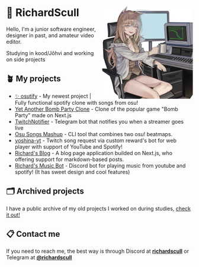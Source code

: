# 🌿 RichardScull <img align="right" src="https://raw.githubusercontent.com/richardscull/richardscull/main/profile.png" width="250" />
Hello, I'm a junior software engineer, designer in past, and amateur video editor.

Studying in kood/Jõhvi and working on side projects

## 🪴 My projects
- [✨ osutify](https://github.com/richardscull/osutify) - My newest project | Fully functional spotify clone with songs from osu! 
- [Yet Another Bomb Party Clone](https://github.com/richardscull/YetAnotherBombPartyClone) - Clone of the popular game "Bomb Party" made on Next.js 
- [TwitchNotifier](https://github.com/richardscull/TwitchNotifier) - Telegram bot that notifies you when a streamer goes live 
- [Osu Songs Mashup](https://github.com/richardscull/Osu-Songs-Mashup) - CLI tool that combines two osu! beatmaps.
- [yoshina-yt](https://github.com/richardscull/yoshina-yt) - Twitch song request via custom reward's bot for web player with support of YouTube and Spotify!
- [Richard's Blog](https://github.com/richardscull/Richards-Blog) - A blog page application builded on Next.js, who offering support for markdown-based posts.
- [Richard's Music Bot](https://github.com/richardscull/RichardsMusicBot) - Discord bot for playing music from youtube and spotify! (It has sweet design and cool features)

## 🗂️ Archived projects

I have a public archive of my old projects I worked on during studies, [check it out!](https://github.com/RichardsCoffeeShop)

## 📋 Contact me
If you need to reach me, the best way is through Discord at [**richardscull**](https://discordapp.com/users/228223085759692802) or Telegram at [**@richardscull**](https://t.me/richardscull)

